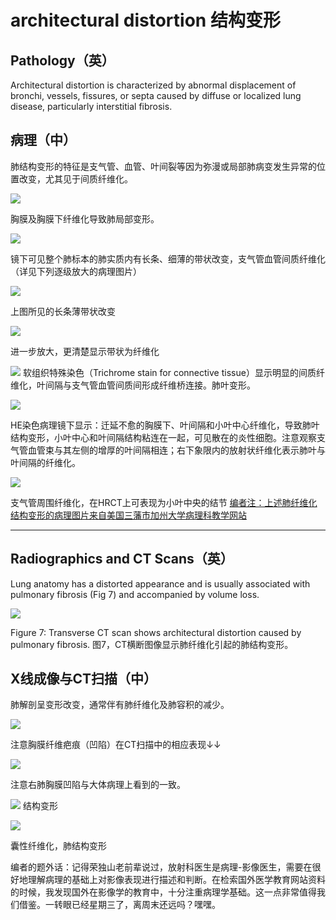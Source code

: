 # architectural distortion 结构变形
## Pathology（英）
 Architectural distortion is characterized by abnormal displacement of bronchi, vessels, fissures, or septa caused by diffuse or localized lung disease, particularly interstitial fibrosis.
## 病理（中）
肺结构变形的特征是支气管、血管、叶间裂等因为弥漫或局部肺病变发生异常的位置改变，尤其见于间质纤维化。

![](./_image/2017-04-30-10-37-30.jpg)

胸膜及胸膜下纤维化导致肺局部变形。

![](./_image/2017-04-30-10-37-43.jpg)

镜下可见整个肺标本的肺实质内有长条、细薄的带状改变，支气管血管间质纤维化（详见下列逐级放大的病理图片）

![](./_image/2017-04-30-10-38-11.jpg)

上图所见的长条薄带状改变


![](./_image/2017-04-30-10-38-26.jpg)

进一步放大，更清楚显示带状为纤维化


![](./_image/2017-04-30-10-38-45.jpg)
软组织特殊染色（Trichrome stain for connective tissue）显示明显的间质纤维化，叶间隔与支气管血管间质间形成纤维桥连接。肺叶变形。

![](./_image/2017-04-30-10-39-03.jpg)

HE染色病理镜下显示：迁延不愈的胸膜下、叶间隔和小叶中心纤维化，导致肺叶结构变形，小叶中心和叶间隔结构粘连在一起，可见散在的炎性细胞。注意观察支气管血管束与其左侧的增厚的叶间隔相连；右下象限内的放射状纤维化表示肺叶与叶间隔的纤维化。

![](./_image/2017-04-30-10-39-59.jpg)

支气管周围纤维化，在HRCT上可表现为小叶中央的结节
[编者注：上述肺纤维化结构变形的病理图片来自美国三藩市加州大学病理科教学网站](http://pathhsw5m54.ucsf.edu/ctpath/ctpath18xa.html)

*** 

## Radiographics and CT Scans（英）
Lung anatomy has a distorted appearance and is usually associated with pulmonary fibrosis (Fig 7) and accompanied by volume loss.

![](./_image/2017-04-30-10-41-46.jpg)

Figure 7: Transverse CT scan shows architectural distortion caused by pulmonary fibrosis.
图7，CT横断图像显示肺纤维化引起的肺结构变形。
## X线成像与CT扫描（中）
肺解剖呈变形改变，通常伴有肺纤维化及肺容积的减少。

![](./_image/2017-04-30-10-42-27.jpg)

注意胸膜纤维疤痕（凹陷）在CT扫描中的相应表现↓↓

![](./_image/2017-04-30-10-42-47.jpg)

注意右肺胸膜凹陷与大体病理上看到的一致。

![](./_image/2017-04-30-10-43-05.jpg)
结构变形

![](./_image/2017-04-30-10-43-21.jpg)

囊性纤维化，肺结构变形

编者的题外话：记得荣独山老前辈说过，放射科医生是病理-影像医生，需要在很好地理解病理的基础上对影像表现进行描述和判断。在检索国外医学教育网站资料的时候，我发现国外在影像学的教育中，十分注重病理学基础。这一点非常值得我们借鉴。一转眼已经星期三了，离周末还远吗？嘿嘿。





